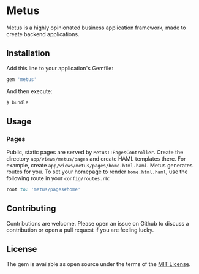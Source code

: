 # Metus

Metus is a highly opinionated business application framework, made to create backend applications.

## Installation

Add this line to your application's Gemfile:

```ruby
gem 'metus'
```

And then execute:

```bash
$ bundle
```

## Usage

### Pages

Public, static pages are served by `Metus::PagesController`. Create the directory `app/views/metus/pages` and create HAML templates there. For example, create `app/views/metus/pages/home.html.haml`. Metus generates routes for you. To set your homepage to render `home.html.haml`, use the following route in your `config/routes.rb`:

```ruby
root to: 'metus/pages#home'
```

## Contributing

Contributions are welcome. Please open an issue on Github to discuss a contribution or open a pull request if you are feeling lucky.

## License

The gem is available as open source under the terms of the [MIT License](https://opensource.org/licenses/MIT).
